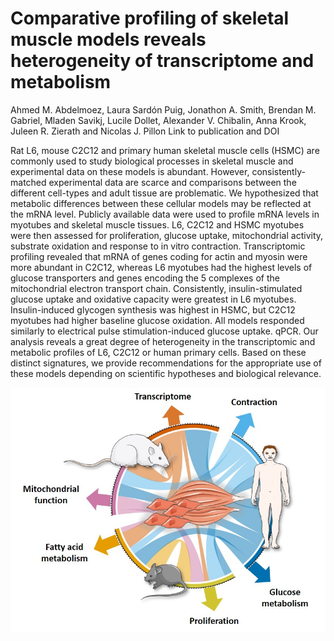 Comparative profiling of skeletal muscle models reveals heterogeneity of transcriptome and metabolism
================
Ahmed M. Abdelmoez, Laura Sardón Puig, Jonathon A. Smith, Brendan M. Gabriel, Mladen Savikj, Lucile Dollet, Alexander V. Chibalin, Anna Krook, Juleen R. Zierath and Nicolas J. Pillon
Link to publication and DOI

Rat L6, mouse C2C12 and primary human skeletal muscle cells (HSMC) are commonly used to study biological processes in skeletal muscle and experimental data on these models is abundant. However, consistently-matched experimental data are scarce and comparisons between the different cell-types and adult tissue are problematic. We hypothesized that metabolic differences between these cellular models may be reflected at the mRNA level. Publicly available data were used to profile mRNA levels in myotubes and skeletal muscle tissues. L6, C2C12 and HSMC myotubes were then assessed for proliferation, glucose uptake, mitochondrial activity, substrate oxidation and response to in vitro contraction. Transcriptomic profiling revealed that mRNA of genes coding for actin and myosin were more abundant in C2C12, whereas L6 myotubes had the highest levels of glucose transporters and genes encoding the 5 complexes of the mitochondrial electron transport chain. Consistently, insulin-stimulated glucose uptake and oxidative capacity were greatest in L6 myotubes. Insulin-induced glycogen synthesis was highest in HSMC, but C2C12 myotubes had higher baseline glucose oxidation. All models responded similarly to electrical pulse stimulation-induced glucose uptake. qPCR. Our analysis reveals a great degree of heterogeneity in the transcriptomic and metabolic profiles of L6, C2C12 or human primary cells. Based on these distinct signatures, we provide recommendations for the appropriate use of these models depending on scientific hypotheses and biological relevance.

![](Figures/GraphicalAbstract.jpg)
